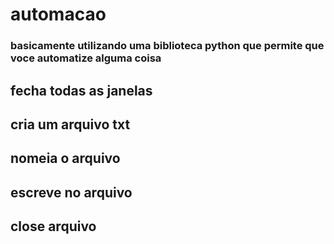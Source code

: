 # automacao
### basicamente utilizando uma biblioteca python que permite que voce automatize alguma coisa


## fecha todas as janelas 
## cria um arquivo txt
## nomeia o arquivo
## escreve no arquivo
## close arquivo
